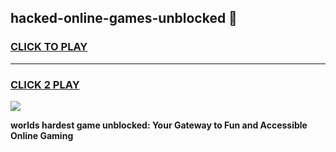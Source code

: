 
## hacked-online-games-unblocked 👋
<h3>
<a href="https://premium.freeplayer.one?title=hacked-online-games-unblocked&ref=14F">CLICK TO PLAY</a></h3>
<hr>

<h3>
<a href="https://premium.freeplayer.one?title=hacked-online-games-unblocked&ref=14F">CLICK 2 PLAY</a>
  
</h3>

<a href="https://premium.freeplayer.one?title=hacked-online-games-unblocked&ref=12F/"><img src="https://clearcache.store/games.png"></a>


**worlds hardest game unblocked: Your Gateway to Fun and Accessible Online Gaming**
